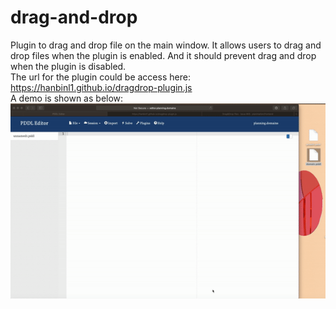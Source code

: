 # drag-and-drop
Plugin to drag and drop file on the main window. It allows users to drag and drop files when the plugin is enabled. And it should prevent drag and drop when the plugin is disabled.\
The url for the plugin could be access here: https://hanbinl1.github.io/dragdrop-plugin.js<br>
A demo is shown as below:\
![Drag and Drop Demo](demo-dragdrop.gif)
